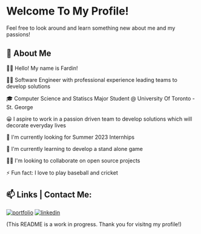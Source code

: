 
# Welcome To My Profile! 

Feel free to look around and learn something new about me and my passions!




## 🚀 About Me

👋🏽 Hello! My name is Fardin!

👨‍💻 Software Engineer with professional experience leading teams to develop solutions
 
🎓 Computer Science and Statiscs Major Student @ University Of Toronto - St. George

😀 I aspire to work in a passion driven team to develop solutions which will decorate everyday lives

👀 I'm currently looking for Summer 2023 Internhips

🧠 I'm currently learning to develop a stand alone game

👯‍♀️ I'm looking to collaborate on open source projects

⚡️ Fun fact: I love to play baseball and cricket





## 📫 Links | Contact Me:
[![portfolio](https://img.shields.io/badge/my_portfolio-000?style=for-the-badge&logo=ko-fi&logoColor=white)](https://fard-faru.github.io/)
[![linkedin](https://img.shields.io/badge/linkedin-0A66C2?style=for-the-badge&logo=linkedin&logoColor=white)](https://linkedin.com/in/fardinfaruk)



(This README is a work in progress. Thank you for visitng my profile!)
